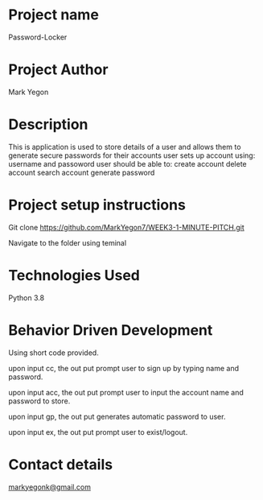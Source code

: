 # Project name

Password-Locker

# Project Author

Mark Yegon 

# Description

This is application is used to store details of a user and allows them to generate secure passwords for their accounts user sets up account using: username and passoword user should be able to: create account delete account search account generate password

# Project setup instructions

Git clone https://github.com/MarkYegon7/WEEK3-1-MINUTE-PITCH.git

Navigate to the folder using teminal

# Technologies Used

Python 3.8

# Behavior Driven Development

Using short code provided.

upon input cc, the out put prompt user to sign up by typing name and password.

upon input acc, the out put prompt user to input the account name and password to store.

upon input gp, the out put generates automatic password to user.

upon input ex, the out put prompt user to exist/logout.

# Contact details

markyegonk@gmail.com


